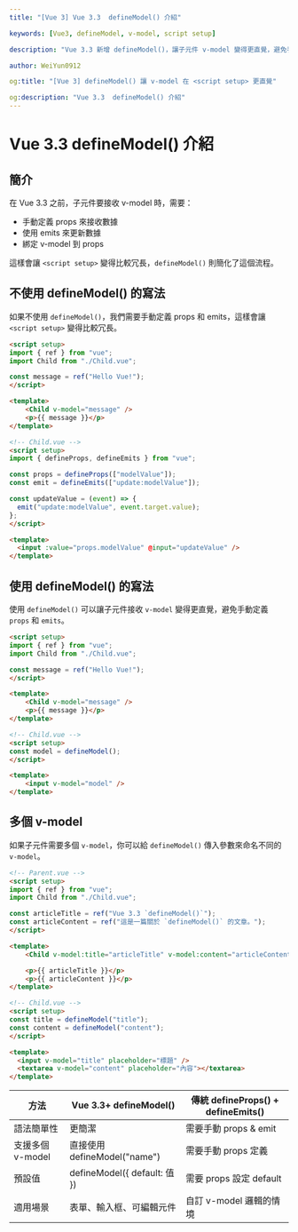 ```yaml
---
title: "[Vue 3] Vue 3.3  defineModel() 介紹"

keywords: [Vue3, defineModel, v-model, script setup]

description: "Vue 3.3 新增 defineModel()，讓子元件 v-model 變得更直覺，避免手動 defineProps() 和 defineEmits()。本篇文章將介紹 defineModel() 的使用方式與範例。"

author: WeiYun0912

og:title: "[Vue 3] defineModel() 讓 v-model 在 <script setup> 更直覺"

og:description: "Vue 3.3  defineModel() 介紹"
---
```


# Vue 3.3 defineModel() 介紹

## 簡介

在 Vue 3.3 之前，子元件要接收 v-model 時，需要：

-   手動定義 props 來接收數據
-   使用 emits 來更新數據
-   綁定 v-model 到 props

這樣會讓 `<script setup>` 變得比較冗長，`defineModel()` 則簡化了這個流程。

## 不使用 defineModel() 的寫法

如果不使用 `defineModel()`，我們需要手動定義 props 和 emits，這樣會讓 `<script setup>` 變得比較冗長。

<!-- prettier-ignore -->
```html title="Parent.vue" showLineNumbers
<script setup>
import { ref } from "vue";
import Child from "./Child.vue";

const message = ref("Hello Vue!");
</script>

<template>
    <Child v-model="message" />
    <p>{{ message }}</p>
</template>
```

<!-- prettier-ignore -->
```html title="Child.vue" showLineNumbers
<!-- Child.vue -->
<script setup>
import { defineProps, defineEmits } from "vue";

const props = defineProps(["modelValue"]);
const emit = defineEmits(["update:modelValue"]);

const updateValue = (event) => {
  emit("update:modelValue", event.target.value);
};
</script>

<template>
  <input :value="props.modelValue" @input="updateValue" />
</template>
```

## 使用 defineModel() 的寫法

使用 `defineModel()` 可以讓子元件接收 `v-model` 變得更直覺，避免手動定義 `props` 和 `emits`。

<!-- prettier-ignore -->
```html title="Parent.vue" showLineNumbers
<script setup>
import { ref } from "vue";
import Child from "./Child.vue";

const message = ref("Hello Vue!");
</script>

<template>
    <Child v-model="message" />
    <p>{{ message }}</p>
</template>
```

<!-- prettier-ignore -->
```html title="Child.vue" showLineNumbers
<!-- Child.vue -->
<script setup>
const model = defineModel();
</script>

<template>
    <input v-model="model" />
</template>
```

## 多個 v-model

如果子元件需要多個 `v-model`，你可以給 `defineModel()` 傳入參數來命名不同的 `v-model`。

<!-- prettier-ignore -->
```html title="Parent.vue" showLineNumbers
<!-- Parent.vue -->
<script setup>
import { ref } from "vue";
import Child from "./Child.vue";

const articleTitle = ref("Vue 3.3 `defineModel()`");
const articleContent = ref("這是一篇關於 `defineModel()` 的文章。");
</script>

<template>
    <Child v-model:title="articleTitle" v-model:content="articleContent" />

    <p>{{ articleTitle }}</p>
    <p>{{ articleContent }}</p>
</template>
```

<!-- prettier-ignore -->
```html title="Child.vue" showLineNumbers
<!-- Child.vue -->
<script setup>
const title = defineModel("title");
const content = defineModel("content");
</script>

<template>
  <input v-model="title" placeholder="標題" />
  <textarea v-model="content" placeholder="內容"></textarea>
</template>
```

| 方法             | Vue 3.3+ defineModel()       | 傳統 defineProps() + defineEmits() |
| ---------------- | ---------------------------- | ---------------------------------- |
| 語法簡單性       | 更簡潔                       | 需要手動 props & emit              |
| 支援多個 v-model | 直接使用 defineModel("name") | 需要手動 props 定義                |
| 預設值           | defineModel({ default: 值 }) | 需要 props 設定 default            |
| 適用場景         | 表單、輸入框、可編輯元件     | 自訂 v-model 邏輯的情境            |
